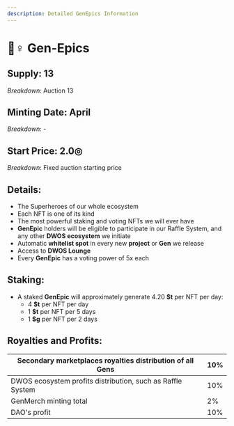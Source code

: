 ```yaml
---
description: Detailed GenEpics Information
---
```


# 🦸♀ Gen-Epics

## Supply: 13

_Breakdown_: Auction 13

## Minting Date: April

_Breakdown_: -

## Start Price: 2.0◎

_Breakdown_: Fixed auction starting price

## Details:

* The Superheroes of our whole ecosystem
* Each NFT is one of its kind
* The most powerful staking and voting NFTs we will ever have
* **GenEpic** holders will be eligible to participate in our Raffle System, and any other **DWOS ecosystem** we initiate
* Automatic **whitelist spot** in every new **project** or **Gen** we release
* Access to **DWOS Lounge**
* Every **GenEpic** has a voting power of 5x each

## Staking:

* A staked **GenEpic** will approximately generate 4.20 **$t** per NFT per day:
  * 4 **$t** per NFT per day
  * 1 **$t** per NFT per 5 days
  * 1 **$g** per NFT per 2 days

## Royalties and Profits:

| Secondary marketplaces royalties distribution of all Gens  | 10% |
| ---------------------------------------------------------- | --- |
| DWOS ecosystem profits distribution, such as Raffle System | 10% |
| GenMerch minting total                                     | 2%  |
| DAO's profit                                               | 10% |
